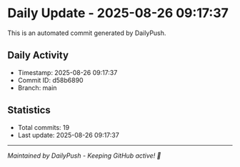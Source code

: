 # Daily Update - 2025-08-26 09:17:37

This is an automated commit generated by DailyPush.

## Daily Activity
- Timestamp: 2025-08-26 09:17:37
- Commit ID: d58b6890
- Branch: main

## Statistics
- Total commits: 19
- Last update: 2025-08-26 09:17:37

---
*Maintained by DailyPush - Keeping GitHub active! 🚀*
